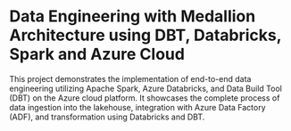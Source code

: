 # Data Engineering with Medallion Architecture using DBT, Databricks, Spark and Azure Cloud 

This project demonstrates the implementation of end-to-end data engineering utilizing Apache Spark, Azure Databricks, and Data Build Tool (DBT) on the Azure cloud platform. It showcases the complete process of data ingestion into the lakehouse, integration with Azure Data Factory (ADF), and transformation using Databricks and DBT.
